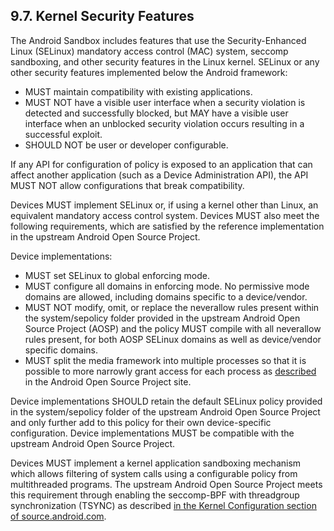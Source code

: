 ## 9.7\. Kernel Security Features

The Android Sandbox includes features that use the Security-Enhanced Linux
(SELinux) mandatory access control (MAC) system, seccomp sandboxing, and other
security features in the Linux kernel. SELinux or any other security features
implemented below the Android framework:

*   MUST maintain compatibility with existing applications.
*   MUST NOT have a visible user interface when a security violation is
detected and successfully blocked, but MAY have a visible user interface when
an unblocked security violation occurs resulting in a successful exploit.
*   SHOULD NOT be user or developer configurable.

If any API for configuration of policy is exposed to an application that can
affect another application (such as a Device Administration API), the API MUST
NOT allow configurations that break compatibility.

Devices MUST implement SELinux or, if using a kernel other than Linux, an
equivalent mandatory access control system. Devices MUST also meet the
following requirements, which are satisfied by the reference implementation in
the upstream Android Open Source Project.

Device implementations:

*   MUST set SELinux to global enforcing mode.
*   MUST configure all domains in enforcing mode. No permissive mode domains
are allowed, including domains specific to a device/vendor.
*   MUST NOT modify, omit, or replace the neverallow rules present within the
system/sepolicy folder provided in the upstream Android Open Source Project
(AOSP) and the policy MUST compile with all neverallow rules present, for both
AOSP SELinux domains as well as device/vendor specific domains.
*   MUST split the media framework into multiple processes so that it
is possible to more narrowly grant access for each process as
[described](https://source.android.com/devices/media/framework-hardening.html#arch_changes)
in the Android Open Source Project site.

Device implementations SHOULD retain the default SELinux policy provided in the
system/sepolicy folder of the upstream Android Open Source Project and only
further add to this policy for their own device-specific configuration. Device
implementations MUST be compatible with the upstream Android Open Source
Project.

Devices MUST implement a kernel application sandboxing mechanism which allows
filtering of system calls using a configurable policy from multithreaded
programs. The upstream Android Open Source Project meets this requirement
through enabling the seccomp-BPF with threadgroup synchronization (TSYNC) as
described [in the Kernel Configuration section of source.android.com](http://source.android.com/devices/tech/config/kernel.html#Seccomp-BPF-TSYNC).


